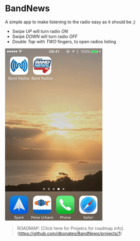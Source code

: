 # BandNews
A simple app to make listening to the radio easy as it should be ;)

- Swipe *UP* will turn radio *ON*
- Swipe *DOWN* will turn radio *OFF*
- *Double Tap* with *TWO* fingers, to open radios listing

![super simple BandNews](img/bnews-demo.gif)

> ROADMAP:
> [Click here for Projetcs for roadmap info].(https://github.com/dbonates/BandNews/projects/1)
